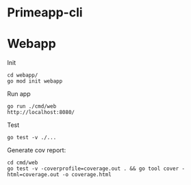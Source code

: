 # Primeapp-cli

# Webapp
Init
```
cd webapp/
go mod init webapp
```

Run app

```
go run ./cmd/web
http://localhost:8080/
```

Test

`go test -v ./...`

Generate cov report:

```
cd cmd/web
go test -v -coverprofile=coverage.out . && go tool cover -html=coverage.out -o coverage.html
```
